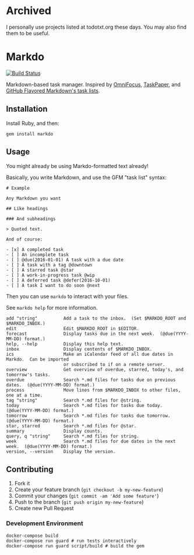 # Archived

I personally use projects listed at todotxt.org these days.  You may also find them to be useful.

# Markdo

[![Build Status](https://travis-ci.org/benjaminoakes/markdo.svg?branch=master)](https://travis-ci.org/benjaminoakes/markdo)

Markdown-based task manager.  Inspired by [OmniFocus][omnifocus], [TaskPaper][taskpaper], and [GitHub Flavored Markdown's task lists][gfm-task-lists].

  [gfm-task-lists]: https://github.com/blog/1375-task-lists-in-gfm-issues-pulls-comments
  [omnifocus]: https://www.omnigroup.com/omnifocus/
  [taskpaper]: https://www.taskpaper.com/

## Installation

Install Ruby, and then:

    gem install markdo

## Usage

You might already be using Markdo-formatted text already!

Basically, you write Markdown, and use the GFM "task list" syntax:

```
# Example

Any Markdown you want

## Like headings

### And subheadings

> Quoted text.

And of course:

- [x] A completed task
- [ ] An incomplete task
- [ ] @due(2016-01-01) A task with a due date
- [ ] A task with a tag @downtown
- [ ] A starred task @star
- [ ] A work-in-progress task @wip
- [ ] A deferred task @defer(2016-10-01)
- [ ] A task I want to do soon @next
```

Then you can use `markdo` to interact with your files.

See `markdo help` for more information.

    add "string"          Add a task to the inbox.  (Set $MARKDO_ROOT and $MARKDO_INBOX.)
    edit                  Edit $MARKDO_ROOT in $EDITOR.
    forecast              Display tasks due in the next week.  (@due(YYYY-MM-DD) format.)
    help, --help          Display this help text.
    inbox                 Display contents of $MARKDO_INBOX.
    ics                   Make an iCalendar feed of all due dates in Markdo.  Can be imported
                          or subscribed to if on a remote server.
    overview              Get overview of overdue, starred, today's, and tomorrow's tasks.
    overdue               Search *.md files for tasks due on previous dates.  (@due(YYYY-MM-DD) format.)
    process               Move lines from $MARKDO_INBOX to other files, one at a time.
    tag "string"          Search *.md files for @string.
    today                 Search *.md files for tasks due today.  (@due(YYYY-MM-DD) format.)
    tomorrow              Search *.md files for tasks due tomorrow.  (@due(YYYY-MM-DD) format.)
    star, starred         Search *.md files for @star.
    summary               Display counts.
    query, q "string"     Search *.md files for string.
    week                  Search *.md files for due dates in the next week.  (@due(YYYY-MM-DD) format.)
    version, --version    Display the version.

## Contributing

1. Fork it
2. Create your feature branch (`git checkout -b my-new-feature`)
3. Commit your changes (`git commit -am 'Add some feature'`)
4. Push to the branch (`git push origin my-new-feature`)
5. Create new Pull Request

### Development Environment

```
docker-compose build
docker-compose run guard # run tests interactively
docker-compose run guard script/build # build the gem
```
